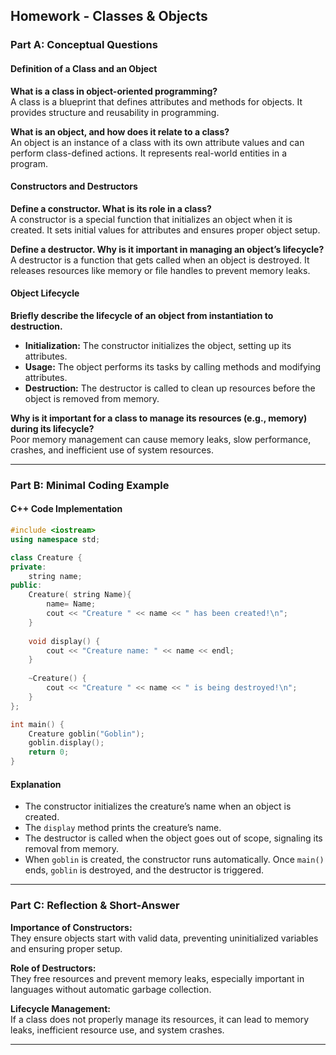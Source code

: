 ## Homework - Classes & Objects


### Part A: Conceptual Questions


#### **Definition of a Class and an Object**

**What is a class in object-oriented programming?**  
A class is a blueprint that defines attributes and methods for objects. It provides structure and reusability in programming.

**What is an object, and how does it relate to a class?**  
An object is an instance of a class with its own attribute values and can perform class-defined actions. It represents real-world entities in a program.

#### **Constructors and Destructors**

**Define a constructor. What is its role in a class?**  
A constructor is a special function that initializes an object when it is created. It sets initial values for attributes and ensures proper object setup.

**Define a destructor. Why is it important in managing an object’s lifecycle?**  
A destructor is a function that gets called when an object is destroyed. It releases resources like memory or file handles to prevent memory leaks.


#### **Object Lifecycle**

**Briefly describe the lifecycle of an object from instantiation to destruction.**

- **Initialization:** The constructor initializes the object, setting up its attributes.
- **Usage:** The object performs its tasks by calling methods and modifying attributes.
- **Destruction:** The destructor is called to clean up resources before the object is removed from memory.

**Why is it important for a class to manage its resources (e.g., memory) during its lifecycle?**  
Poor memory management can cause memory leaks, slow performance, crashes, and inefficient use of system resources.

---

### Part B: Minimal Coding Example


#### **C++ Code Implementation**

```cpp
#include <iostream>
using namespace std;

class Creature {
private:
    string name;
public:
    Creature( string Name){
        name= Name;
        cout << "Creature " << name << " has been created!\n";
    }
    
    void display() {
        cout << "Creature name: " << name << endl;
    }
    
    ~Creature() {
        cout << "Creature " << name << " is being destroyed!\n";
    }
};

int main() {
    Creature goblin("Goblin");
    goblin.display();
    return 0;
}
```

#### **Explanation**

- The constructor initializes the creature’s name when an object is created.
- The `display` method prints the creature’s name.
- The destructor is called when the object goes out of scope, signaling its removal from memory.
- When `goblin` is created, the constructor runs automatically. Once `main()` ends, `goblin` is destroyed, and the destructor is triggered.

---

### Part C: Reflection & Short-Answer


**Importance of Constructors:**  
They ensure objects start with valid data, preventing uninitialized variables and ensuring proper setup.

**Role of Destructors:**  
They free resources and prevent memory leaks, especially important in languages without automatic garbage collection.

**Lifecycle Management:**  
If a class does not properly manage its resources, it can lead to memory leaks, inefficient resource use, and system crashes.

---


